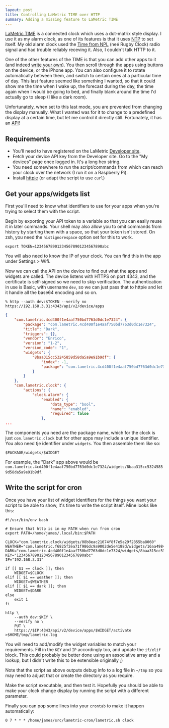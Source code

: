 ```yaml
---
layout: post
title: Controlling LaMetric TIME over HTTP
summary: Adding a missing feature to LaMetric TIME
---
```

[LaMetric TIME](https://lametric.com/en-US/time/overview) is a connected clock which uses a dot-matrix style display. I use it as my alarm clock, as one of its features is that it uses [NTP](https://en.wikipedia.org/wiki/Network_Time_Protocol) to set itself. My old alarm clock used the [Time from NPL](https://en.wikipedia.org/wiki/Time_from_NPL_(MSF)) (neé Rugby Clock) radio signal and had trouble reliably receving it. Also, I couldn't talk HTTP to it.

One of the other features of the TIME is that you can add other apps to it (and indeed [write your own](https://github.com/jamesoff/lametric-darksky)). You then scroll through the apps using buttons on the device, or the iPhone app. You can also configure it to rotate automatically between them, and switch to certain ones at a particular time of day. This last feature seemed like something I wanted, so that it could show me the time when I wake up, the forecast during the day, the time again when I would be going to bed, and finally blank around the time I'd actually go to sleep (I like a dark room).

Unfortunately, when set to this last mode, you are prevented from changing the display manually. What I wanted was for it to change to a predefined display at a certain time, but let me control it directly still. Fortunately, it has an [API](https://lametric-documentation.readthedocs.io/en/latest/reference-docs/lametric-time-reference.html)!

## Requirements

* You'll need to have registered on the LaMetric [Developer site](https://developer.lametric.com/).
* Fetch your device API key from the Developer site. Go to the "My devices" page once logged in. It's a long hex string.
* You need somewhere to run the script/commands from which can reach your clock over the network (I run it on a Raspberry Pi).
* Install [httpie](https://httpie.org) (or adapt the script to use `curl`)

## Get your apps/widgets list

First you'll need to know what identifiers to use for your apps when you're trying to select them with the script.

Begin by exporting your API token to a variable so that you can easily reuse it in later commands. Your shell may also allow you to omit commands from history by starting them with a space, so that your token isn't stored. On zsh, you need the `histignorespace` option set for this to work.

```shell
export TOKEN=123456789012345678901234567890abc
```

You will also need to know the IP of your clock. You can find this in the app under Settings > Wifi.

Now we can call the API on the device to find out what the apps and widgets are called. The device listens with HTTPS on port 4343, and the certificate is self-signed so we need to skip verification. The authentication in use is Basic, with username `dev`, so we can just pass that to httpie and let it handle all the base64 encoding and so on.

```
% http --auth dev:$TOKEN --verify no https://192.168.3.31:4343/api/v2/device/apps
```

```json
{
    "com.lametric.4cd400f1e4aaf750bd7763d0dc1e7324": {
        "package": "com.lametric.4cd400f1e4aaf750bd7763d0dc1e7324",
        "title": "Dark",
        "triggers": {},
        "vendor": "Enrico",
        "version": "1-2",
        "version_code": "1",
        "widgets": {
            "8baa315cc53245859d58da5a9e91b9df": {
                "index": -1,
                "package": "com.lametric.4cd400f1e4aaf750bd7763d0dc1e7324"
            }
        }
    },
    "com.lametric.clock": {
        "actions": {
            "clock.alarm": {
                "enabled": {
                    "data_type": "bool",
                    "name": "enabled",
                    "required": false
                },
...
```

The components you need are the package name, which for the clock is just `com.lametric.clock` but for other apps may include a unique identifier. You also need tje identifier under `widgets`. You then assemble them like so:

```
$PACKAGE/widgets/$WIDGET
```

For example, the "Dark" app above would be `com.lametric.4cd400f1e4aaf750bd7763d0dc1e7324/widgets/8baa315cc53245859d58da5a9e91b9df`.

## Write the script for cron

Once you have your list of widget identifiers for the things you want your script to be able to show, it's time to write the script itself. Mine looks like this:

```shell
#!/usr/bin/env bash

# Ensure that http is in my PATH when run from cron
export PATH=/home/james/.local/bin:$PATH

CLOCK="com.lametric.clock/widgets/08b8eac21074f8f7e5a29f2855ba8060"
WEATHER="com.lametric.f6825f2ea71f986dc9a9002de5e4188d/widgets/16aa4984257b4dea8ed8ee88b4565fe7"
DARK="com.lametric.4cd400f1e4aaf750bd7763d0dc1e7324/widgets/8baa315cc53245859d58da5a9e91b9df"
KEY="123456789012345678901234567890abc"
IP="192.168.3.31"

if [[ $1 == clock ]]; then
    WIDGET=$CLOCK
elif [[ $1 == weather ]]; then
    WIDGET=$WEATHER
elif [[ $1 == dark ]]; then
    WIDGET=$DARK
else
    exit 1
fi

http \
    --auth dev:$KEY \
    --verify no \
    PUT \
    https://$IP:4343/api/v2/device/apps/$WIDGET/activate >$HOME/tmp/lametric.log
```

You will need to add/modify the widget variables to match your requirements. Fill in the `KEY` and `IP` accordingly too, and update the `if/elif` block. This could probably be better done using an associative array and a lookup, but I didn't write this to be extensible originally ;)

Note that the script as above outputs debug info to a log file in `~/tmp` so you may need to adjust that or create the directory as you require.

Make the script executable, and then test it. Hopefully you should be able to make your clock change display by running the script with a different parameter.

Finally you can pop some lines into your `crontab` to make it happen automatically:

```
0 7 * * * /home/james/src/lametric-cron/lametric.sh clock
```

